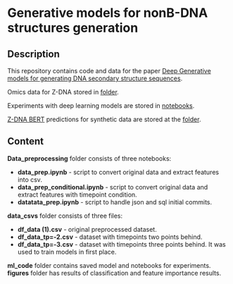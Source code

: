 # Generative models for nonB-DNA structures generation
## Description

This repository contains code and data for the paper [Deep Generative models for generating DNA secondary structure sequences](https://github.com/powidla/Secondary-structures-generation).

Omics data for Z-DNA stored in [folder](https://github.com/powidla/Secondary-structures-generation/tree/main/data/DeepZ_data/hg19_features/sparse).

Experiments with deep learning models are stored in [notebooks](https://github.com/powidla/Secondary-structures-generation/tree/main/notebooks).

[Z-DNA BERT](https://github.com/mitiau/Z-DNABERT/blob/main/ZDNA-prediction.ipynb) predictions for synthetic data are stored at the [folder](https://github.com/powidla/Secondary-structures-generation/tree/main/zdna_bert).

## Content
**Data_preprocessing** folder consists of three notebooks: 
- **data_prep.ipynb** - script to convert original data and extract features into csv.
- **data_prep_conditional.ipynb** - script to convert original data and extract features with timepoint condition.
- **datatata_prep.ipynb** - script to handle json and sql initial commits.

**data_csvs** folder consists of three files: 

- **df_data (1).csv** - original preprocessed dataset.
- **df_data_tp=-2.csv** - dataset with timepoints two points behind.
- **df_data_tp=-3.csv** - dataset with timepoints three points behind.
It was used to train models in first place.  

**ml_code** folder contains saved model and notebooks for experiments.
**figures** folder has results of classification and feature importance results.




